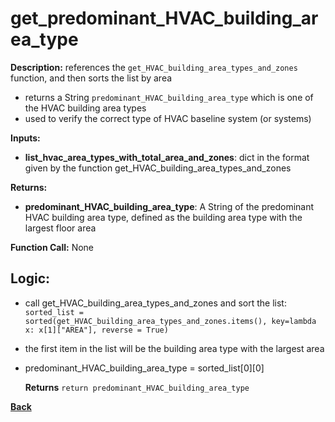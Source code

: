 # get_predominant_HVAC_building_area_type

**Description:** references the `get_HVAC_building_area_types_and_zones` function, and then sorts the list by area
- returns a String `predominant_HVAC_building_area_type` which is one of the HVAC building area types
- used to verify the correct type of HVAC baseline system (or systems)

**Inputs:**  
- **list_hvac_area_types_with_total_area_and_zones**: dict in the format given by the function get_HVAC_building_area_types_and_zones

**Returns:**  
- **predominant_HVAC_building_area_type**: A String of the predominant HVAC building area type, defined as the building area type with the largest floor area
 
**Function Call:** None

## Logic:  

- call get_HVAC_building_area_types_and_zones and sort the list: `sorted_list = sorted(get_HVAC_building_area_types_and_zones.items(), key=lambda x: x[1]["AREA"], reverse = True)`
- the first item in the list will be the building area type with the largest area
- predominant_HVAC_building_area_type = sorted_list[0][0]
	
	 **Returns** `return predominant_HVAC_building_area_type`  

**[Back](../_toc.md)**
